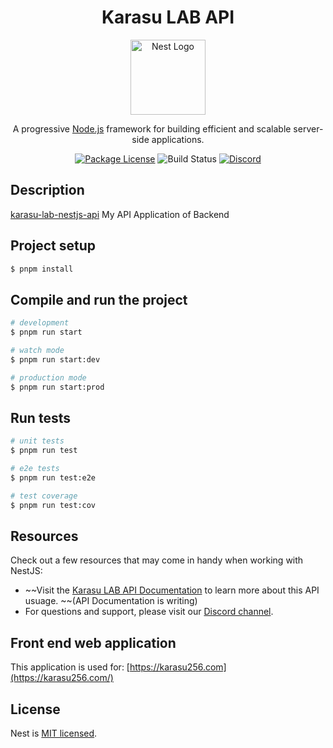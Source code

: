 <center>
<h1>Karasu LAB API</h1>
</center>

<p align="center">
  <a href="http://nestjs.com/" target="blank"><img src="https://nestjs.com/img/logo-small.svg" width="120" alt="Nest Logo" /></a>
</p>

[circleci-image]: https://img.shields.io/circleci/build/github/nestjs/nest/master?token=abc123def456
[circleci-url]: https://circleci.com/gh/nestjs/nest

<p align="center">A progressive <a href="http://nodejs.org" target="_blank">Node.js</a> framework for building efficient and scalable server-side applications.</p>
<p align="center">
<a href="https://www.npmjs.com/~nestjscore" target="_blank"><img src="https://img.shields.io/npm/l/@nestjs/core.svg" alt="Package License" /></a>
<img src="https://ci.appveyor.com/api/projects/status/u81s6mqwrsgx9e39/branch/main?svg=true" alt="Build Status"></a>
<a href="https://discord.gg/T3GPnmxXt6" target="_blank"><img src="https://img.shields.io/badge/discord-online-brightgreen.svg" alt="Discord"/></a>
</p>

## Description

[karasu-lab-nestjs-api](https://github.com/Hashibutogarasu/karasu-lab-nestjs-api) My API Application of Backend

## Project setup

```bash
$ pnpm install
```

## Compile and run the project

```bash
# development
$ pnpm run start

# watch mode
$ pnpm run start:dev

# production mode
$ pnpm run start:prod
```

## Run tests

```bash
# unit tests
$ pnpm run test

# e2e tests
$ pnpm run test:e2e

# test coverage
$ pnpm run test:cov
```

## Resources

Check out a few resources that may come in handy when working with NestJS:

- ~~Visit the [Karasu LAB API Documentation](https://karsu256.com/docs) to learn more about this API usuage. ~~(API Documentation is writing)
- For questions and support, please visit our [Discord channel](https://discord.gg/T3GPnmxXt6).

## Front end web application

This application is used for: [https://karasu256.com](https://karasu256.com/)

## License

Nest is [MIT licensed](https://opensource.org/license/mit).
